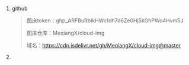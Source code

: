 1. github

   > 图床token：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
   >
   > 图床仓库：MeqiangX/cloud-img
   >
   > 域名：https://cdn.jsdelivr.net/gh/MeqiangX/cloud-img@master

2. 